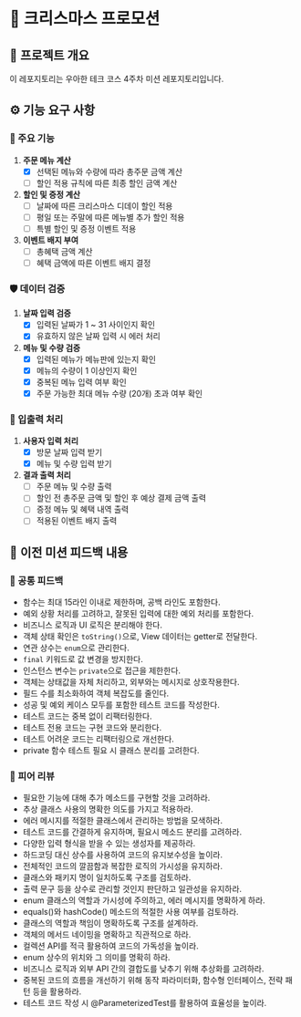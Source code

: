 # 🎄 크리스마스 프로모션

## 📌 프로젝트 개요
이 레포지토리는 우아한 테크 코스 4주차 미션 레포지토리입니다.

## ⚙️ 기능 요구 사항
### 🌟 주요 기능
1. **주문 메뉴 계산**
   - [x] 선택된 메뉴와 수량에 따라 총주문 금액 계산
   - [ ] 할인 적용 규칙에 따른 최종 할인 금액 계산

2. **할인 및 증정 계산**
   - [ ] 날짜에 따른 크리스마스 디데이 할인 적용
   - [ ] 평일 또는 주말에 따른 메뉴별 추가 할인 적용
   - [ ] 특별 할인 및 증정 이벤트 적용

3. **이벤트 배지 부여**
   - [ ] 총혜택 금액 계산
   - [ ] 혜택 금액에 따른 이벤트 배지 결정

### 🛡️ 데이터 검증
1. **날짜 입력 검증**
   - [x] 입력된 날짜가 1 ~ 31 사이인지 확인
   - [x] 유효하지 않은 날짜 입력 시 에러 처리

2. **메뉴 및 수량 검증**
   - [X] 입력된 메뉴가 메뉴판에 있는지 확인
   - [x] 메뉴의 수량이 1 이상인지 확인
   - [x] 중복된 메뉴 입력 여부 확인
   - [x] 주문 가능한 최대 메뉴 수량 (20개) 초과 여부 확인

### 📢 입출력 처리
1. **사용자 입력 처리**
   - [X] 방문 날짜 입력 받기
   - [x] 메뉴 및 수량 입력 받기

2. **결과 출력 처리**
   - [ ] 주문 메뉴 및 수량 출력
   - [ ] 할인 전 총주문 금액 및 할인 후 예상 결제 금액 출력
   - [ ] 증정 메뉴 및 혜택 내역 출력
   - [ ] 적용된 이벤트 배지 출력

## 📝 이전 미션 피드백 내용

### 👥 공통 피드백

- 함수는 최대 15라인 이내로 제한하며, 공백 라인도 포함한다.
- 예외 상황 처리를 고려하고, 잘못된 입력에 대한 예외 처리를 포함한다.
- 비즈니스 로직과 UI 로직은 분리해야 한다.
- 객체 상태 확인은 `toString()`으로, View 데이터는 getter로 전달한다.
- 연관 상수는 `enum`으로 관리한다.
- `final` 키워드로 값 변경을 방지한다.
- 인스턴스 변수는 `private`으로 접근을 제한한다.
- 객체는 상태값을 자체 처리하고, 외부와는 메시지로 상호작용한다.
- 필드 수를 최소화하여 객체 복잡도를 줄인다.
- 성공 및 예외 케이스 모두를 포함한 테스트 코드를 작성한다.
- 테스트 코드는 중복 없이 리팩터링한다.
- 테스트 전용 코드는 구현 코드와 분리한다.
- 테스트 어려운 코드는 리팩터링으로 개선한다.
- private 함수 테스트 필요 시 클래스 분리를 고려한다.


### 👤 피어 리뷰

- 필요한 기능에 대해 추가 메소드를 구현할 것을 고려하라.
- 추상 클래스 사용의 명확한 의도를 가지고 적용하라.
- 에러 메시지를 적절한 클래스에서 관리하는 방법을 모색하라.
- 테스트 코드를 간결하게 유지하며, 필요시 메소드 분리를 고려하라.
- 다양한 입력 형식을 받을 수 있는 생성자를 제공하라.
- 하드코딩 대신 상수를 사용하여 코드의 유지보수성을 높이라.
- 전체적인 코드의 깔끔함과 복잡한 로직의 가시성을 유지하라.
- 클래스와 패키지 명이 일치하도록 구조를 검토하라.
- 출력 문구 등을 상수로 관리할 것인지 판단하고 일관성을 유지하라.
- enum 클래스의 역할과 가시성에 주의하고, 에러 메시지를 명확하게 하라.
- equals()와 hashCode() 메소드의 적절한 사용 여부를 검토하라.
- 클래스의 역할과 책임이 명확하도록 구조를 설계하라.
- 객체의 메서드 네이밍을 명확하고 직관적으로 하라.
- 컬렉션 API를 적극 활용하여 코드의 가독성을 높이라.
- enum 상수의 위치와 그 의미를 명확히 하라.
- 비즈니스 로직과 외부 API 간의 결합도를 낮추기 위해 추상화를 고려하라.
- 중복된 코드의 흐름을 개선하기 위해 동작 파라미터화, 함수형 인터페이스, 전략 패턴 등을 활용하라.
- 테스트 코드 작성 시 @ParameterizedTest를 활용하여 효율성을 높이라.

